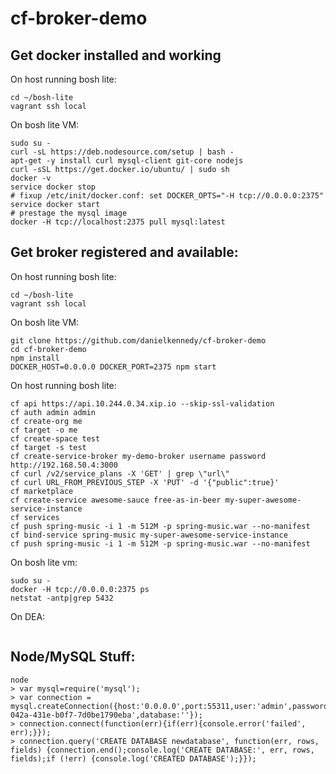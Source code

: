 cf-broker-demo
==============
## Get docker installed and working
On host running bosh lite:
```
cd ~/bosh-lite
vagrant ssh local
```

On bosh lite VM:
```
sudo su -
curl -sL https://deb.nodesource.com/setup | bash -
apt-get -y install curl mysql-client git-core nodejs
curl -sSL https://get.docker.io/ubuntu/ | sudo sh
docker -v
service docker stop
# fixup /etc/init/docker.conf: set DOCKER_OPTS="-H tcp://0.0.0.0:2375"
service docker start
# prestage the mysql image
docker -H tcp://localhost:2375 pull mysql:latest
```

## Get broker registered and available:
On host running bosh lite:
```
cd ~/bosh-lite
vagrant ssh local
```

On bosh lite VM:
```
git clone https://github.com/danielkennedy/cf-broker-demo
cd cf-broker-demo
npm install
DOCKER_HOST=0.0.0.0 DOCKER_PORT=2375 npm start
```

On host running bosh lite:
```
cf api https://api.10.244.0.34.xip.io --skip-ssl-validation
cf auth admin admin
cf create-org me
cf target -o me
cf create-space test
cf target -s test
cf create-service-broker my-demo-broker username password http://192.168.50.4:3000
cf curl /v2/service_plans -X 'GET' | grep \"url\"
cf curl URL_FROM_PREVIOUS_STEP -X 'PUT' -d '{"public":true}'
cf marketplace
cf create-service awesome-sauce free-as-in-beer my-super-awesome-service-instance
cf services
cf push spring-music -i 1 -m 512M -p spring-music.war --no-manifest
cf bind-service spring-music my-super-awesome-service-instance
cf push spring-music -i 1 -m 512M -p spring-music.war --no-manifest
```

On bosh lite vm:
```
sudo su -
docker -H tcp://0.0.0.0:2375 ps
netstat -antp|grep 5432
```

On DEA:
```

```

## Node/MySQL Stuff:
```
node
> var mysql=require('mysql');
> var connection = mysql.createConnection({host:'0.0.0.0',port:55311,user:'admin',password:'d064e635-042a-431e-b0f7-7d0be1790eba',database:''});
> connection.connect(function(err){if(err){console.error('failed', err);}});
> connection.query('CREATE DATABASE newdatabase', function(err, rows, fields) {connection.end();console.log('CREATE DATABASE:', err, rows, fields);if (!err) {console.log('CREATED DATABASE');}});
```
